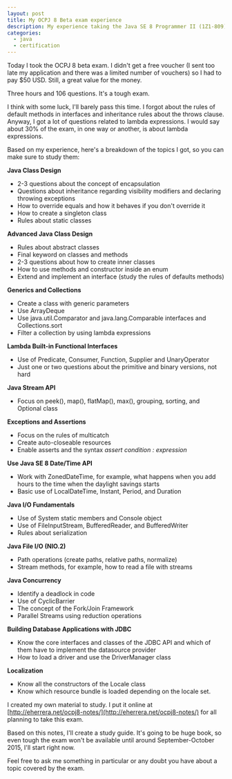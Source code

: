 ```yaml
---
layout: post
title: My OCPJ 8 Beta exam experience
description: My experience taking the Java SE 8 Programmer II (1Z1-809) beta exam.
categories:
  - java
  - certification
---
```


Today I took the OCPJ 8 beta exam. I didn't get a free voucher (I sent too late my application and there was a limited number of vouchers) so I had to pay $50 USD. Still, a great value for the money.

Three hours and 106 questions. It's a tough exam.

I think with some luck, I'll barely pass this time. I forgot about the rules of default methods in interfaces and inheritance rules about the throws clause. Anyway, I got a lot of questions related to lambda expressions. I would say about 30% of the exam, in one way or another, is about lambda expressions.

Based on my experience, here's a breakdown of the topics I got, so you can make sure to study them:

**Java Class Design**

* 2-3 questions about the concept of encapsulation
* Questions about inheritance regarding visibility modifiers and declaring throwing exceptions
* How to override equals and how it behaves if you don't override it
* How to create a singleton class
* Rules about static classes
 
**Advanced Java Class Design**

* Rules about abstract classes
* Final keyword on classes and methods
* 2-3 questions about how to create inner classes
* How to use methods and constructor inside an enum
* Extend and implement an interface (study the rules of defaults methods)
 
**Generics and Collections**

* Create a class with generic parameters
* Use ArrayDeque
* Use java.util.Comparator and java.lang.Comparable interfaces and Collections.sort
* Filter a collection by using lambda expressions
 
**Lambda Built-in Functional Interfaces**

* Use of Predicate, Consumer, Function, Supplier and UnaryOperator
* Just one or two questions about the primitive and binary versions, not hard
 
**Java Stream API**

* Focus on peek(), map(), flatMap(), max(), grouping, sorting, and Optional class
 
**Exceptions and Assertions**

* Focus on the rules of multicatch
* Create auto-closeable resources
* Enable asserts and the syntax *assert condition : expression*
 
**Use Java SE 8 Date/Time API**

* Work with ZonedDateTime, for example, what happens when you add hours to the time when the daylight savings starts
* Basic use of LocalDateTime, Instant, Period, and Duration
 
**Java I/O Fundamentals**

* Use of System static members and Console object
* Use of FileInputStream, BufferedReader, and BufferedWriter
* Rules about serialization
 
**Java File I/O (NIO.2)**

* Path operations (create paths, relative paths, normalize)
* Stream methods, for example, how to read a file with streams
 
**Java Concurrency**

* Identify a deadlock in code
* Use of CyclicBarrier
* The concept of the Fork/Join Framework
* Parallel Streams using reduction operations
 
**Building Database Applications with JDBC**

* Know the core interfaces and classes of the JDBC API and which of them have to implement the datasource provider
* How to load a driver and use the DriverManager class
 
**Localization**

* Know all the constructors of the Locale class
* Know which resource bundle is loaded depending on the locale set.
 
I created my own material to study. I put it online at [http://eherrera.net/ocpj8-notes/](http://eherrera.net/ocpj8-notes/) for all planning to take this exam.

Based on this notes, I'll create a study guide. It's going to be huge book, so even tough the exam won't be available until around September-October 2015, I'll start right now.

Feel free to ask me something in particular or any doubt you have about a topic covered by the exam. 